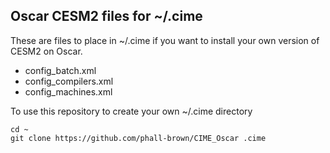 ## Oscar CESM2 files for ~/.cime

These are files to place in ~/.cime if you want to install your own
version of CESM2 on Oscar.  


  - config_batch.xml
  - config_compilers.xml
  - config_machines.xml

To use this repository to create your own ~/.cime directory
````
cd ~
git clone https://github.com/phall-brown/CIME_Oscar .cime
````
